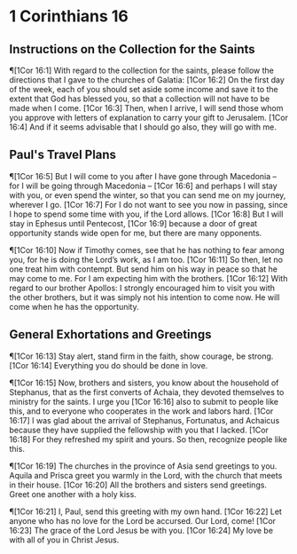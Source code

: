 # 1 Corinthians 16

## Instructions on the Collection for the Saints
¶[1Cor 16:1] With regard to the collection for the saints, please follow the directions that I gave to the churches of Galatia:
[1Cor 16:2] On the first day of the week, each of you should set aside some income and save it to the extent that God has blessed you, so that a collection will not have to be made when I come.
[1Cor 16:3] Then, when I arrive, I will send those whom you approve with letters of explanation to carry your gift to Jerusalem.
[1Cor 16:4] And if it seems advisable that I should go also, they will go with me.

## Paul's Travel Plans
¶[1Cor 16:5] But I will come to you after I have gone through Macedonia – for I will be going through Macedonia –
[1Cor 16:6] and perhaps I will stay with you, or even spend the winter, so that you can send me on my journey, wherever I go.
[1Cor 16:7] For I do not want to see you now in passing, since I hope to spend some time with you, if the Lord allows.
[1Cor 16:8] But I will stay in Ephesus until Pentecost,
[1Cor 16:9] because a door of great opportunity stands wide open for me, but there are many opponents.

¶[1Cor 16:10] Now if Timothy comes, see that he has nothing to fear among you, for he is doing the Lord’s work, as I am too.
[1Cor 16:11] So then, let no one treat him with contempt. But send him on his way in peace so that he may come to me. For I am expecting him with the brothers.
[1Cor 16:12] With regard to our brother Apollos: I strongly encouraged him to visit you with the other brothers, but it was simply not his intention to come now. He will come when he has the opportunity.

## General Exhortations and Greetings
¶[1Cor 16:13] Stay alert, stand firm in the faith, show courage, be strong.
[1Cor 16:14] Everything you do should be done in love.

¶[1Cor 16:15] Now, brothers and sisters, you know about the household of Stephanus, that as the first converts of Achaia, they devoted themselves to ministry for the saints. I urge you
[1Cor 16:16] also to submit to people like this, and to everyone who cooperates in the work and labors hard.
[1Cor 16:17] I was glad about the arrival of Stephanus, Fortunatus, and Achaicus because they have supplied the fellowship with you that I lacked.
[1Cor 16:18] For they refreshed my spirit and yours. So then, recognize people like this.

¶[1Cor 16:19] The churches in the province of Asia send greetings to you. Aquila and Prisca greet you warmly in the Lord, with the church that meets in their house.
[1Cor 16:20] All the brothers and sisters send greetings. Greet one another with a holy kiss.

¶[1Cor 16:21] I, Paul, send this greeting with my own hand.
[1Cor 16:22] Let anyone who has no love for the Lord be accursed. Our Lord, come!
[1Cor 16:23] The grace of the Lord Jesus be with you.
[1Cor 16:24] My love be with all of you in Christ Jesus.
